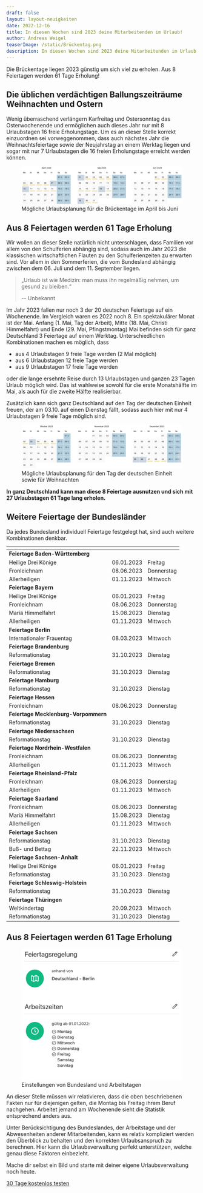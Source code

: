 ```yaml
---
draft: false
layout: layout-neuigkeiten
date: 2022-12-16
title: In diesen Wochen sind 2023 deine Mitarbeitenden im Urlaub!
author: Andreas Weigel
teaserImage: /static/Brückentag.png
description: In diesen Wochen sind 2023 deine Mitarbeitenden im Urlaub! Je nach Bundesland variieren die Feiertage.
---
```


Die Brückentage liegen 2023 günstig um sich viel zu erholen.
Aus 8 Feiertagen werden 61 Tage Erholung!

<!-- more -->

## Die üblichen verdächtigen Ballungszeiträume Weihnachten und Ostern

Wenig überraschend verlängern Karfreitag und Ostersonntag das Osterwochenende und ermöglichen auch dieses Jahr nur mit 8
Urlaubstagen 16 freie Erholungstage. Um es an dieser Stelle korrekt einzuordnen sei vorweggenommen, dass auch nächstes Jahr die
Weihnachtsfeiertage
sowie der Neujahrstag an einem Werktag liegen und sogar mit nur 7 Urlaubstagen die 16 freien Erholungstage erreicht werden
können.

<div class="flex my-8">
    <figure>
        <picture>
            <source srcset="apr-jun.avif" type="image/avif" />
            <img
              src="apr-jun.png"
              alt="Brückentage im April bis Juni (Kalenderdarstellung)"
              decoding="async"
              loading="lazy"
              class="rounded-lg"
            />
        </picture>
        <figcaption class="text-sm text-center">Mögliche Urlaubsplanung für die Brückentage im April bis Juni</figcaption>
    </figure>
</div>

## Aus 8 Feiertagen werden 61 Tage Erholung

Wir wollen an dieser Stelle natürlich nicht unterschlagen, dass Familien vor allem von den Schulferien abhängig sind,
sodass auch im Jahr 2023 die klassischen wirtschaftlichen Flauten zu den Schulferienzeiten zu erwarten sind. 
Vor allem in den Sommerferien, die vom Bundesland abhängig zwischen dem 06. Juli und dem 11. September liegen.

> „Urlaub ist wie Medizin: man muss ihn regelmäßig nehmen, um gesund zu bleiben.“
>
> -- Unbekannt

Im Jahr 2023 fallen nur noch 3 der 20 deutschen Feiertage auf ein Wochenende. Im Vergleich waren es 2022 noch 8.
Ein spektakulärer Monat ist der Mai. Anfang (1. Mai, Tag der Arbeit), Mitte (18. Mai, Christi Himmelfahrt) und Ende
(29. Mai, Pfingstmontag) Mai befinden sich für ganz Deutschland 3 Feiertage auf einem Werktag.
Unterschiedlichen Kombinationen machen es möglich, dass

* aus 4 Urlaubstagen 9 freie Tage werden (2 Mal möglich)
* aus 6 Urlaubstagen 12 freie Tage werden
* aus 9 Urlaubstagen 17 freie Tage werden
  
oder die lange ersehnte Reise durch 13 Urlaubstagen und ganzen 23 Tagen Urlaub möglich wird.
  Das ist wahlweise sowohl für die erste Monatshälfte im Mai, als auch für die zweite Hälfte realisierbar.

Zusätzlich kann sich ganz Deutschland auf den Tag der deutschen Einheit freuen, der am 03.10. auf einen Dienstag fällt,
sodass auch hier mit nur 4 Urlaubstagen 9 freie Tage möglich sind.

<div class="flex my-8">
    <figure>
        <picture>
            <source srcset="okt-dez.avif" type="image/avif" />
            <img
              src="okt-dez.png"
              alt="Kalenderdarstellung der Monate Oktober bis Dezember"
              decoding="async"
              loading="lazy"
              class="rounded-lg"
            />
        </picture>
        <figcaption class="text-sm text-center">Mögliche Urlaubsplanung für den Tag der deutschen Einheit sowie für Weihnachten</figcaption>
    </figure>
</div>

**In ganz Deutschland kann man diese 8 Feiertage ausnutzen und sich mit 27 Urlaubstagen 61 Tage lang erholen.**

## Weitere Feiertage der Bundesländer

Da jedes Bundesland individuell Feiertage festgelegt hat, sind auch weitere Kombinationen denkbar.

| <!-- -->                             | <!-- -->   | <!-- -->   |
|--------------------------------------|------------|------------|
| **Feiertage Baden-Württemberg**      |            |            |
| Heilige Drei Könige                  | 06.01.2023 | Freitag    |
| Fronleichnam                         | 08.06.2023 | Donnerstag |
| Allerheiligen                        | 01.11.2023 | Mittwoch   |
| **Feiertage Bayern**                 |            |            |
| Heilige Drei Könige                  | 06.01.2023 | Freitag    |
| Fronleichnam                         | 08.06.2023 | Donnerstag |
| Mariä Himmelfahrt                    | 15.08.2023 | Dienstag   |
| Allerheiligen                        | 01.11.2023 | Mittwoch   |
| **Feiertage Berlin**                 |            |            |
| Internationaler Frauentag            | 08.03.2023 | Mittwoch   |
| **Feiertage Brandenburg**            |            |            |
| Reformationstag                      | 31.10.2023 | Dienstag   |
| **Feiertage Bremen**                 |            |            |
| Reformationstag                      | 31.10.2023 | Dienstag   |
| **Feiertage Hamburg**                |            |            |
| Reformationstag                      | 31.10.2023 | Dienstag   |
| **Feiertage Hessen**                 |            |            |
| Fronleichnam                         | 08.06.2023 | Donnerstag |
| **Feiertage Mecklenburg-Vorpommern** |            |            |
| Reformationstag                      | 31.10.2023 | Dienstag   |
| **Feiertage Niedersachsen**          |            |            |
| Reformationstag                      | 31.10.2023 | Dienstag   |
| **Feiertage Nordrhein-Westfalen**    |            |            |
| Fronleichnam                         | 08.06.2023 | Donnerstag |
| Allerheiligen                        | 01.11.2023 | Mittwoch   |
| **Feiertage Rheinland-Pfalz**        |            |            |
| Fronleichnam                         | 08.06.2023 | Donnerstag |
| Allerheiligen                        | 01.11.2023 | Mittwoch   |
| **Feiertage Saarland**               |            |            |
| Fronleichnam                         | 08.06.2023 | Donnerstag |
| Mariä Himmelfahrt                    | 15.08.2023 | Dienstag   |
| Allerheiligen                        | 01.11.2023 | Mittwoch   |
| **Feiertage Sachsen**                |            |            |
| Reformationstag                      | 31.10.2023 | Dienstag   |
| Buß- und Bettag                      | 22.11.2023 | Mittwoch   |
| **Feiertage Sachsen-Anhalt**         |            |            |
| Heilige Drei Könige                  | 06.01.2023 | Freitag    |
| Reformationstag                      | 31.10.2023 | Dienstag   |
| **Feiertage Schleswig-Holstein**     |            |            |
| Reformationstag                      | 31.10.2023 | Dienstag   |
| **Feiertage Thüringen**               |            |            |
| Weltkindertag                        | 20.09.2023 | Mittwoch   |
| Reformationstag                      | 31.10.2023 | Dienstag   |


## Aus 8 Feiertagen werden 61 Tage Erholung

<div class="flex flex-col justify-end lg:flex-row-reverse lg:space-x-8 lg:space-x-reverse lg:mt-8 lg:mb-8">
  <div class="w-full">
    <figure>
        <picture>
            <source srcset="einstellungen.avif" type="image/avif" />
            <img
              src="einstellungen.png"
              alt="Einstellungen von Bundesland und Arbeitstagen"
              decoding="async"
              loading="lazy"
              class="rounded-lg"
            />
        </picture>
        <figcaption class="text-sm text-center">Einstellungen von Bundesland und Arbeitstagen</figcaption>
    </figure>
  </div>
  <div class="max-w-none lg:max-w-screen">
    <p class="mt-4 lg:mb-4">
      An dieser Stelle müssen wir relativieren, dass die oben beschriebenen Fakten
      nur für diejenigen gelten, die Montag bis Freitag ihrem Beruf nachgehen.
      Arbeitet jemand am Wochenende sieht die Statistik entsprechend anders aus.
    </p>
    <p>
      Unter Berücksichtigung des Bundeslandes, der Arbeitstage und der Abwesenheiten anderer Mitarbeitenden,
      kann es relativ kompliziert werden den Überblick zu behalten und den korrekten Urlaubsanspruch zu berechnen.
      Hier kann die Urlaubsverwaltung perfekt unterstützen, welche genau diese Faktoren einbezieht.
    </p>
  </div>
</div>

<div class="px-4 xl:px-2 my-24 md:my-32 md:text-center">
	<div class="inline-block">
		<p class="text-xl lg:text-2xl mb-6 md:mb-4">
			Mache dir selbst ein Bild und starte mit deiner eigene Urlaubsverwaltung noch heute.
		</p>
		<div class="md:max-w-sm md:mx-auto text-lg sm:text-xl md:text-lg">
			<a data-append-utm
				 href="https://registry.apps.urlaubsverwaltung.cloud/registration"
				 class="px-3 py-2 text-lg font-medium flex items-center justify-center no-underline rounded whitespace-nowrap bg-yellow-300 text-sky-900 text-opacity-90 hover:text-opacity-100 border border-sky-100 hover:border-blue-200 hover:shadow-md active:shadow"
				 data-goal="signup"
				 data-goal-trigger="eye-catcher"
			>
            <span class="mr-2">
              30 Tage kostenlos testen
            </span>
			</a>
		</div>
	</div>
</div>

